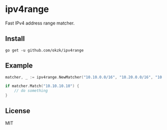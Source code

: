 # ipv4range

Fast IPv4 address range matcher.

## Install

```
go get -u github.com/okzk/ipv4range
```

## Example

```go
matcher, _ := ipv4range.NewMatcher("10.10.0.0/16", "10.20.0.0/16", "10.30.0.0/16")

if matcher.Match("10.10.10.10") {
    // do something	
}
```

## License

MIT
